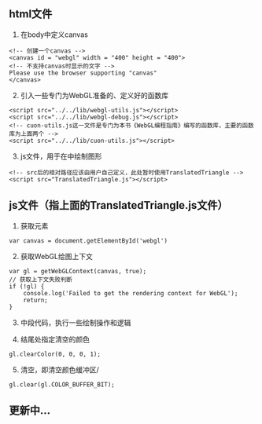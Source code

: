 ﻿## html文件
1. 在body中定义canvas
```
<!-- 创建一个canvas -->
<canvas id = "webgl" width = "400" height = "400">
<!-- 不支持canvas时显示的文字 -->
Please use the browser supporting "canvas"
</canvas>
```

2. 引入一些专门为WebGL准备的、定义好的函数库
```
<script src="../../lib/webgl-utils.js"></script>
<script src="../../lib/webgl-debug.js"></script>
<!-- cuon-utils.js这一文件是专门为本书《WebGL编程指南》编写的函数库，主要的函数库为上面两个 -->
<script src="../../lib/cuon-utils.js"></script>
```

3. js文件，用于在<canvas>中绘制图形
```
<!-- src后的相对路径应该由用户自己定义，此处暂时使用TranslatedTriangle -->
<script src="TranslatedTriangle.js"></script>
```

## js文件（指上面的TranslatedTriangle.js文件）

1. 获取<canvas>元素
```
var canvas = document.getElementById('webgl')
```

2. 获取WebGL绘图上下文
```
var gl = getWebGLContext(canvas, true);
// 获取上下文失败判断
if (!gl) {
    console.log('Failed to get the rendering context for WebGL');
    return;
}
```

3. 中段代码，执行一些绘制操作和逻辑

4. 结尾处指定清空<canvas>的颜色
```
gl.clearColor(0, 0, 0, 1);
```

5. 清空<canvas>，即清空颜色缓冲区/
```
gl.clear(gl.COLOR_BUFFER_BIT);
```

## 更新中...